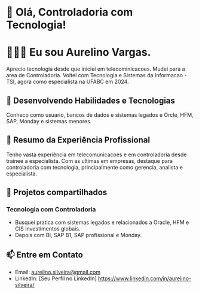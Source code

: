 # 👋 Olá, Controladoria com Tecnologia! 
# 👩🏽‍💻 Eu sou Aurelino Vargas. 
Aprecio tecnologia desde que iniciei em telecominicacoes. Mudei para a area de Controladoria. 
Voltei com Tecnologia e Sistemas da Informacao - TSI, agora como especialista na UFABC em 2024.

## 🔧 Desenvolvendo Habilidades e Tecnologias
  Conheco como usuario, bancos de dados e sistemas legados e Orcle, HFM, SAP, Monday e sistemas menores.
 
## 💼 Resumo da Experiência Profissional

Tenho vasta experiência em telecomunicacoes e em controladoria desde trainee a especialista. 
Com as ultimas em empresas, destaque para controladoria com tecnologia, principalmente como gerencia, analista e especialista.

## 🚀 Projetos compartilhados 

### Tecnologia com Controladoria

- Busquei pratica com sistemas legados e relacionados a Oracle, HFM e CIS Investimentos globais.
- Depois com BI, SAP B1, SAP profissional e Monday.

## 📫 Entre em Contato

- Email: aurelino.silveira@gmail.com
- LinkedIn: [Seu Perfil no LinkedIn] https://www.linkedin.com/in/aurelino-silveira/
